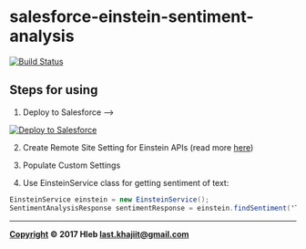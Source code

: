 # salesforce-einstein-sentiment-analysis

[![Build Status](https://travis-ci.org/last-khajiit/salesforce-einstein-sentiment-analysis.svg?branch=master)](https://travis-ci.org/last-khajiit/salesforce-einstein-sentiment-analysis)


## Steps for using
1. Deploy to Salesforce --> 

<a href="https://githubsfdeploy.herokuapp.com/?owner=last-khajiit&repo=salesforce-einstein-sentiment-analysis"><img alt="Deploy to Salesforce" src="https://raw.githubusercontent.com/afawcett/githubsfdeploy/master/src/main/webapp/resources/img/deploy.png"></a>

2. Create Remote Site Setting for Einstein APIs (read more [here](https://metamind.readme.io/docs/apex-qs-create-remote-site))

3. Populate Custom Settings

4. Use EinsteinService class for getting sentiment of text:

```java
EinsteinService einstein = new EinsteinService();
SentimentAnalysisResponse sentimentResponse = einstein.findSentiment('Test string with some sentiment');
```



---

**[Copyright](https://github.com/last-khajiit/salesforce-einstein-sentiment-analysis/blob/master/LICENSE) © 2017 Hleb <last.khajiit@gmail.com>**
